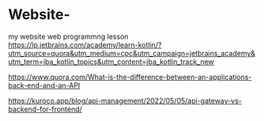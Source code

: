 # Website-
my website web programmng lesson
https://lp.jetbrains.com/academy/learn-kotlin/?utm_source=quora&utm_medium=cpc&utm_campaign=jetbrains_academy&utm_term=jba_kotlin_topics&utm_content=jba_kotlin_track_new

https://www.quora.com/What-is-the-difference-between-an-applications-back-end-and-an-API

https://kuroco.app/blog/api-management/2022/05/05/api-gateway-vs-backend-for-frontend/
